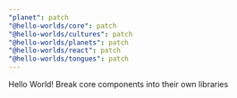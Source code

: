 ```yaml
---
"planet": patch
"@hello-worlds/core": patch
"@hello-worlds/cultures": patch
"@hello-worlds/planets": patch
"@hello-worlds/react": patch
"@hello-worlds/tongues": patch
---
```


Hello World! Break core components into their own libraries
